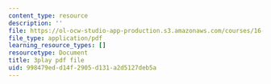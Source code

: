 ```yaml
---
content_type: resource
description: ''
file: https://ol-ocw-studio-app-production.s3.amazonaws.com/courses/16-687-private-pilot-ground-school-january-iap-2019/998479edd14f2905d131a2d5127deb5a_3sB64Au76h0.pdf
file_type: application/pdf
learning_resource_types: []
resourcetype: Document
title: 3play pdf file
uid: 998479ed-d14f-2905-d131-a2d5127deb5a
---
```

